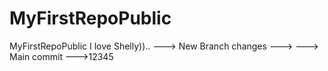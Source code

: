 # MyFirstRepoPublic
MyFirstRepoPublic
I love Shelly))..
---> New Branch changes ---> ---> Main commit --->12345